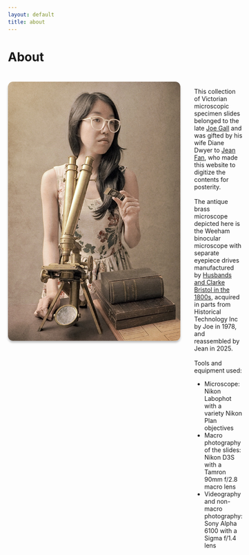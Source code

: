 ```yaml
---
layout: default
title: about
---
```


# About

<style>
    .about {
      display: flex;
      align-items: flex-start;
      max-width: 800px;
      margin: 40px auto;
    }
    .about img {
      width: 400px;
      height: auto;
      margin-right: 20px;
      border-radius: 12px;
      transition: transform 0.3s ease;
      box-shadow: 0 4px 4px rgba(0, 0, 0, 0.25); /* <-- diffuse shadow */
    }
    .about-text {
      margin: 0px 12px;
      max-width: 600px;
    }
</style>

  <div class="about">
		<img src="/assets/images/about_selfportrait.jpg">
    <div class="about-text">
      <p>
      	This collection of Victorian microscopic specimen slides belonged to the late <a href="https://en.wikipedia.org/wiki/Joseph_G._Gall">Joe Gall</a> and was gifted by his wife Diane Dwyer to <a href="https://jean.fan/">Jean Fan</a>, who made this website to digitize the contents for posterity.
      	<br><br>
      	The antique brass microscope depicted here is the Weeham binocular microscope with separate eyepiece drives manufactured by <a href="http://microscopist.net/HusbandsH.html">Husbands and Clarke Bristol in the 1800s</a>, acquired in parts from Historical Technology Inc by Joe in 1978, and reassembled by Jean in 2025. 
      	<br><br>
      	Tools and equipment used:
		<ul>      	
			<li>
      			Microscope: Nikon Labophot with a variety Nikon Plan objectives
      		</li>
      		<li>
      			Macro photography of the slides: Nikon D3S with a Tamron 90mm f/2.8 macro lens
      		</li>
      		<li>
      			Videography and non-macro photography: Sony Alpha 6100 with a Sigma f/1.4 lens 
	    	  </li>
	  	</ul>
      </p>
    </div>
  </div>
